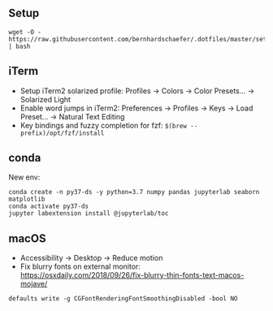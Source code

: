 Setup
--------

```shell
wget -O - https://raw.githubusercontent.com/bernhardschaefer/.dotfiles/master/setup.sh | bash
```

iTerm
--------

- Setup iTerm2 solarized profile: Profiles → Colors → Color Presets... → Solarized Light
- Enable word jumps in iTerm2: Preferences → Profiles → Keys → Load Preset... → Natural Text Editing
- Key bindings and fuzzy completion for fzf: `$(brew --prefix)/opt/fzf/install`

conda
-------

New env:
```
conda create -n py37-ds -y python=3.7 numpy pandas jupyterlab seaborn matplotlib
conda activate py37-ds
jupyter labextension install @jupyterlab/toc
```

macOS
-------

- Accessibility -> Desktop -> Reduce motion
- Fix blurry fonts on external monitor: https://osxdaily.com/2018/09/26/fix-blurry-thin-fonts-text-macos-mojave/
```shell
defaults write -g CGFontRenderingFontSmoothingDisabled -bool NO
```

